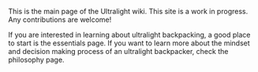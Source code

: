 This is the main page of the Ultralight wiki. 
This site is a work in progress. Any contributions are welcome!

If you are interested in learning about ultralight backpacking, a good place to start is the essentials page. If you want to learn more about the mindset and decision making process of an ultralight backpacker, check the philosophy page. 